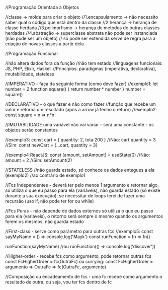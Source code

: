 //Programação Orientada a Objetos

//classe -> molde para criar o objeto
//1.encapsulamento -> não necessito saber qual o código que está dentro da classe
//2.herança -> herança de classe herdada
//3.polimorfismo -> herança de metodos de outras classes herdadas
//4.abstração -> superclasse abstrata não pode ser instanciada (não pode ser um objeto) 
// só pode ser extendida serve de regra para a criação de novas classes a partir dela

//Programação Funcional

//não altera dados fora da função 
//não tem estado
//linguagens funcionais: JS, PHP, Elixir, Haskell
//Principios: paradigmas (imperativa, declarativa), imutabilidade, stateless

//IMPERATIVO - faça da seguinte forma (como deve fazer)
//exemplo1:
let number = 2
function square() {
    return number * number
}
number = square()

//DECLARATIVO - o que fazer e não como fazer
//função que recebe um valor e retorna um resultado (após a arrow já tenho o return)
//exemplo2:
const square = n => n*n

//IMUTABILIDADE
uma variável não vai variar - será uma constante - os objetos serão constantes

//exemplo3:
const cart = {
    quantity: 2,
    tota:200
}
//Não: cart.quantity = 3
//Sim: const newCart = {...cart, quantity = 3}

//exemplo4 ReactJS:
const [amount, setAmount] = useState(0)
//Não: amount = 2
//Sim: setAmount(2)

//STATELESS
//não guarda estado, só conhece os dados entegues a ela (exemplo2)
//ao contrário de exemplo1

//Fcs Independentes - deverá ter pelo menos 1 argumento e retornar algo, só utiliza o que eu passo para ela (variáveis), não guarda estado (só existe durante a sua execução), se necessitar de loops terei de fazer uma recursão (uso if, não pode ter for ou while)

//Fcs Puras - não depende de dados externos só utiliza o que eu passo para ela (variáveis), o retorno será sempre o mesmo quando os argumentos forem os mesmos, não guarda estado

//First-class - serve como parâmetro para outras fcs
//exemplo5:
const sayMyName = () => console.log('Mayk')
const runFunction = fn => fn()

runFunction(sayMyName)
//ou
runFunction(() => console.log('discover'))

//Higher-order - recebe fcs como argumento, pode retornar outras fcs
const FcHigherOrder = fc(OutraFc)
ou currying:
const FcHigherOrder = argumento => OutraFc => fc(OutraFc, argumento)

//Composição ou encadeamento de fcs - uma fc recebe como argumento o resultado de outra, ou seja, vou ter fcs dentro de fc



